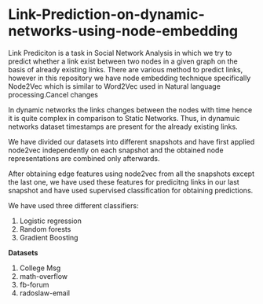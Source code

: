 # Link-Prediction-on-dynamic-networks-using-node-embedding

Link Prediciton is a task in Social Network Analysis in which we try to predict whether a link exist between two nodes in a given graph on the basis of already existing links. There are various method to predict links, however in this repository we have node embedding technique specifically Node2Vec which is similar to Word2Vec used in Natural language processing.Cancel changes

In dynamic networks the links changes between the nodes with time hence it is quite complex in comparison to Static Networks. Thus, in dynamuic networks dataset timestamps are present for the already existing links.

We have divided our datasets into different snapshots and have first applied node2vec independently on each snapshot
and the obtained node representations are combined only afterwards.

After obtaining edge features using node2vec from all the snapshots except the last one, we have used these features for predicitng links in our last snapshot and have used supervised classification for obtaining predictions.

We have used three different classifiers:
1) Logistic regression
2) Random forests
3) Gradient Boosting

**Datasets**</br>
1. College Msg</br>
2. math-overflow</br>
3. fb-forum</br>
4. radoslaw-email</br>









